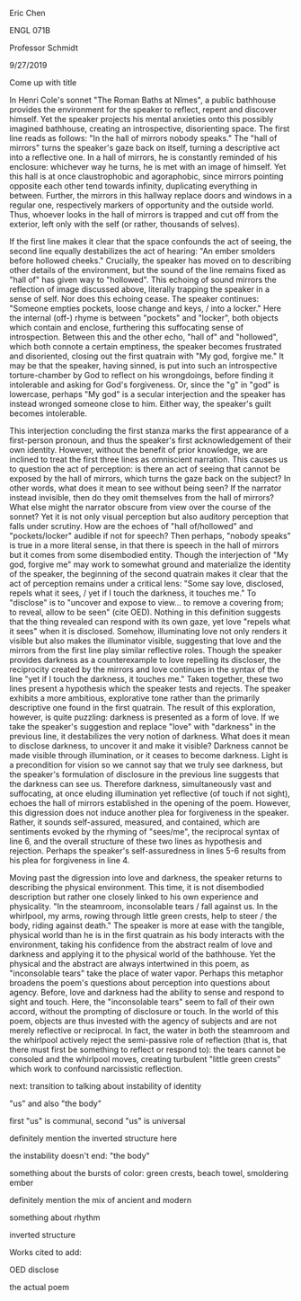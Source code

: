 Eric Chen

ENGL 071B

Professor Schmidt

9/27/2019

Come up with title

In Henri Cole's sonnet "The Roman Baths at Nîmes", a public bathhouse
provides the environment for the speaker to reflect, repent and discover
himself. Yet the speaker projects his mental anxieties onto this
possibly imagined bathhouse, creating an introspective, disorienting
space. The first line reads as follows: "In the hall of mirrors nobody
speaks." The "hall of mirrors" turns the speaker's gaze back on itself,
turning a descriptive act into a reflective one. In a hall of mirrors,
he is constantly reminded of his enclosure: whichever way he turns, he
is met with an image of himself. Yet this hall is at once claustrophobic
and agoraphobic, since mirrors pointing opposite each other tend towards
infinity, duplicating everything in between. Further, the mirrors in
this hallway replace doors and windows in a regular one, respectively
markers of opportunity and the outside world. Thus, whoever looks in the
hall of mirrors is trapped and cut off from the exterior, left only with
the self (or rather, thousands of selves).

If the first line makes it clear that the space confounds the act of
seeing, the second line equally destabilizes the act of hearing: "An
ember smolders before hollowed cheeks." Crucially, the speaker has moved
on to describing other details of the environment, but the sound of the
line remains fixed as "hall of" has given way to "hollowed". This
echoing of sound mirrors the reflection of image discussed above,
literally trapping the speaker in a sense of self. Nor does this echoing
cease. The speaker continues: "Someone empties pockets, loose change and
keys, / into a locker." Here the internal (off-) rhyme is between
"pockets" and "locker", both objects which contain and enclose,
furthering this suffocating sense of introspection. Between this and the
other echo, "hall of" and "hollowed", which both connote a certain
emptiness, the speaker becomes frustrated and disoriented, closing out
the first quatrain with "My god, forgive me." It may be that the
speaker, having sinned, is put into such an introspective
torture-chamber by God to reflect on his wrongdoings, before finding it
intolerable and asking for God's forgiveness. Or, since the "g" in "god"
is lowercase, perhaps "My god" is a secular interjection and the speaker
has instead wronged someone close to him. Either way, the speaker's
guilt becomes intolerable.

This interjection concluding the first stanza marks the first appearance
of a first-person pronoun, and thus the speaker's first acknowledgement
of their own identity. However, without the benefit of prior knowledge,
we are inclined to treat the first three lines as omniscient narration.
This causes us to question the act of perception: is there an act of
seeing that cannot be exposed by the hall of mirrors, which turns the
gaze back on the subject? In other words, what does it mean to see
without being seen? If the narrator instead invisible, then do they omit
themselves from the hall of mirrors? What else might the narrator
obscure from view over the course of the sonnet? Yet it is not only
visual perception but also auditory perception that falls under
scrutiny. How are the echoes of "hall of/hollowed" and "pockets/locker"
audible if not for speech? Then perhaps, "nobody speaks" is true in a
more literal sense, in that there is speech in the hall of mirrors but
it comes from some disembodied entity. Though the interjection of "My
god, forgive me" may work to somewhat ground and materialize the
identity of the speaker, the beginning of the second quatrain makes it
clear that the act of perception remains under a critical lens: "Some
say love, disclosed, repels what it sees, / yet if I touch the darkness,
it touches me." To "disclose" is to "uncover and expose to view... to
remove a covering from; to reveal, allow to be seen" (cite OED). Nothing
in this definition suggests that the thing revealed can respond with its
own gaze, yet love "repels what it sees" when it is disclosed. Somehow,
illuminating love not only renders it visible but also makes the
illuminator visible, suggesting that love and the mirrors from the first
line play similar reflective roles. Though the speaker provides darkness
as a counterexample to love repelling its discloser, the reciprocity
created by the mirrors and love continues in the syntax of the line "yet
if I touch the darkness, it touches me." Taken together, these two lines
present a hypothesis which the speaker tests and rejects. The speaker
exhibits a more ambitious, explorative tone rather than the primarily
descriptive one found in the first quatrain. The result of this
exploration, however, is quite puzzling: darkness is presented as a form
of love. If we take the speaker's suggestion and replace "love" with
"darkness" in the previous line, it destabilizes the very notion of
darkness. What does it mean to disclose darkness, to uncover it and make
it visible? Darkness cannot be made visible through illumination, or it
ceases to become darkness. Light is a precondition for vision so we
cannot say that we truly see darkness, but the speaker's formulation of
disclosure in the previous line suggests that the darkness can see us.
Therefore darkness, simultaneously vast and suffocating, at once eluding
illumination yet reflective (of touch if not sight), echoes the hall of
mirrors established in the opening of the poem. However, this digression
does not induce another plea for forgiveness in the speaker. Rather, it
sounds self-assured, measured, and contained, which are sentiments
evoked by the rhyming of "sees/me", the reciprocal syntax of line 6, and
the overall structure of these two lines as hypothesis and rejection.
Perhaps the speaker's self-assuredness in lines 5-6 results from his
plea for forgiveness in line 4.

Moving past the digression into love and darkness, the speaker returns
to describing the physical environment. This time, it is not disembodied
description but rather one closely linked to his own experience and
physicality. "In the steamroom, inconsolable tears / fall against us. In
the whirlpool, my arms, rowing through little green crests, help to
steer / the body, riding against death." The speaker is more at ease
with the tangible, physical world than he is in the first quatrain as
his body interacts with the environment, taking his confidence from the
abstract realm of love and darkness and applying it to the physical
world of the bathhouse. Yet the physical and the abstract are always
intertwined in this poem, as "inconsolable tears" take the place of
water vapor. Perhaps this metaphor broadens the poem's questions about
perception into questions about agency. Before, love and darkness had
the ability to sense and respond to sight and touch. Here, the
"inconsolable tears" seem to fall of their own accord, without the
prompting of disclosure or touch. In the world of this poem, objects are
thus invested with the agency of subjects and are not merely reflective
or reciprocal. In fact, the water in both the steamroom and the
whirlpool actively reject the semi-passive role of reflection (that is,
that there must first be something to reflect or respond to): the tears
cannot be consoled and the whirlpool moves, creating turbulent "little
green crests" which work to confound narcissistic reflection.

next: transition to talking about instability of identity

"us" and also "the body"

first "us" is communal, second "us" is universal

definitely mention the inverted structure here

the instability doesn't end: "the body"

something about the bursts of color: green crests, beach towel,
smoldering ember

definitely mention the mix of ancient and modern

something about rhythm

inverted structure

Works cited to add:

OED disclose

the actual poem
